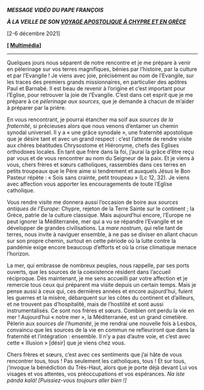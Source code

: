 ***MESSAGE VIDÉO DU PAPE FRANÇOIS***

***À LA VEILLE DE SON [VOYAGE APOSTOLIQUE À CHYPRE ET EN GRÈCE](https://www.vatican.va/content/francesco/it/travels/2021/outside/documents/cipro-grecia-2021.html)***

[2-6 décembre 2021]

**[ [Multimédia](http://w2.vatican.va/content/francesco/fr/events/event.dir.html/content/vaticanevents/fr/2021/11/27/videomessaggio-cipro-grecia.html)]**

* * *

Quelques jours nous séparent de notre rencontre et je me prépare à venir en pèlerinage sur vos terres magnifiques, bénies par l’histoire, par la culture et par l’Evangile ! Je viens avec joie, précisément au nom de l’Evangile, sur les traces des premiers grands missionnaires, en particulier des apôtres Paul et Barnabé. Il est beau de revenir à l’origine et c’est important pour l’Eglise, pour retrouver la joie de l’Evangile. C’est dans cet esprit que je me prépare à ce *pèlerinage aux sources*, que je demande à chacun de m’aider à préparer par la prière.

En vous rencontrant, je pourrai étancher ma soif aux *sources de la fraternité*, si précieuses alors que nous venons d’entamer un chemin synodal universel. Il y a « une grâce synodale », une fraternité apostolique que je désire tant et avec un grand respect : c’est l’attente de rendre visite aux chères béatitudes Chrysostome et Hiéronyme, chefs des Eglises orthodoxes locales. En tant que frère dans la foi, j’aurai la grâce d’être reçu par vous et de vous rencontrer au nom du Seigneur de la paix. Et je viens à vous, chers frères et sœurs catholiques, rassemblés dans ces terres en petits troupeaux que le Père aime si tendrement et auxquels Jésus le Bon Pasteur répète : « Sois sans crainte, petit troupeau » (Lc 12, 32). Je viens avec affection vous apporter les encouragements de toute l’Eglise catholique.

Vous rendre visite me donnera aussi l’occasion de boire aux *sources antiques de l’Europe*: Chypre, rejeton de la Terre Sainte sur le continent ; la Grèce, patrie de la culture classique. Mais aujourd’hui encore, l’Europe ne peut ignorer la Méditerranée, mer qui a vu se répandre l’Evangile et se développer de grandes civilisations. La *mare nostrum*, qui relie tant de terres, nous invite à naviguer ensemble, à ne pas se diviser en allant chacun sur son propre chemin, surtout en cette période où la lutte contre la pandémie exige encore beaucoup d’efforts et où la crise climatique menace l’horizon.

La mer, qui embrasse de nombreux peuples, nous rappelle, par ses ports ouverts, que les sources de la coexistence résident dans l’accueil réciproque. Dès maintenant, je me sens accueilli par votre affection et je remercie tous ceux qui préparent ma visite depuis un certain temps. Mais je pense aussi à ceux qui, ces dernières années et encore aujourd’hui, fuient les guerres et la misère, débarquent sur les côtes du continent et d’ailleurs, et ne trouvent pas d’hospitalité, mais de l’hostilité et sont aussi instrumentalisés. Ce sont nos frères et sœurs. Combien ont perdu la vie en mer ! Aujourd’hui « notre mer », la Méditerranée, est un grand cimetière. Pèlerin aux *sources de l’humanité*, je me rendrai une nouvelle fois à Lesbos, convaincu que les sources de la vie en commun ne refleuriront que dans la fraternité et l’intégration : ensemble. Il n’y a pas d’autre voie, et c’est avec cette « illusion » [désir] que je viens chez vous.

Chers frères et sœurs, c’est avec ces sentiments que j’ai hâte de vous rencontrer tous, tous ! Pas seulement les catholiques, tous ! Et sur tous, j’invoque la bénédiction du Très-Haut, alors que je porte déjà devant Lui vos visages et vos attentes, vos préoccupations et vos espérances. *Na íste pánda kalá! [Puissiez-vous toujours aller bien !]*